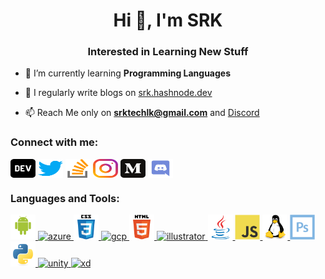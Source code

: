 
<h1 align="center">Hi 👋, I'm SRK</h1>
<h3 align="center">Interested in Learning New Stuff</h3>

- 🌱 I’m currently learning **Programming Languages**

- 📝 I regularly write blogs on <a href="https://srk.hashnode.dev"> srk.hashnode.dev </a>

- 📫 Reach Me only on **srktechlk@gmail.com** and <a href="https://discord.com/users/744212203682398278"> Discord </a>


<h3 align="left">Connect with me:</h3>
<p align="left">
<a href="https://dev.to/srk" target="blank"><img align="center" src="https://github.com/srk-dev/srk-dev/blob/main/Images/dev_to.svg" alt="srk" height="30" width="40" /></a>
  <a href="https://twitter.com/srktec" target="blank"><img align="center" src="https://github.com/srk-dev/srk-dev/blob/main/Images/twitter_logo.svg" alt="srktec" height="30" width="40" /></a>
<a href="https://stackoverflow.com/users/16253874/srk" target="blank"><img align="center" src="https://github.com/srk-dev/srk-dev/blob/main/Images/stack-overflow.svg" alt="16253874/srk" height="30" width="40" /></a>
<a href="https://instagram.com/thefakesrk" target="blank"><img align="center" src="https://github.com/srk-dev/srk-dev/blob/main/Images/instagram.svg" alt="thefakesrk" height="30" width="40" /></a>
<a href="https://medium.com/@srktech" target="blank"><img align="center" src="https://github.com/srk-dev/srk-dev/blob/main/Images/medium.svg" alt="@srktech" height="30" width="40" /></a>
<a href="https://discord.com/users/744212203682398278" target="blank"><img align="center" src="https://github.com/srk-dev/srk-dev/blob/main/Images/discord.svg" alt="744212203682398278 - SRK#6116 " height="30" width="40" /></a>
 
</p>

<h3 align="left">Languages and Tools:</h3>
<p align="left"> <a href="https://developer.android.com" target="_blank"> <img src="https://raw.githubusercontent.com/devicons/devicon/master/icons/android/android-original-wordmark.svg" alt="android" width="40" height="40"/> </a> <a href="https://azure.microsoft.com/en-in/" target="_blank"> <img src="https://www.vectorlogo.zone/logos/microsoft_azure/microsoft_azure-icon.svg" alt="azure" width="40" height="40"/> </a> <a href="https://www.w3schools.com/css/" target="_blank"> <img src="https://raw.githubusercontent.com/devicons/devicon/master/icons/css3/css3-original-wordmark.svg" alt="css3" width="40" height="40"/> </a> <a href="https://cloud.google.com" target="_blank"> <img src="https://www.vectorlogo.zone/logos/google_cloud/google_cloud-icon.svg" alt="gcp" width="40" height="40"/> </a> <a href="https://www.w3.org/html/" target="_blank"> <img src="https://raw.githubusercontent.com/devicons/devicon/master/icons/html5/html5-original-wordmark.svg" alt="html5" width="40" height="40"/> </a> <a href="https://www.adobe.com/in/products/illustrator.html" target="_blank"> <img src="https://www.vectorlogo.zone/logos/adobe_illustrator/adobe_illustrator-icon.svg" alt="illustrator" width="40" height="40"/> </a> <a href="https://www.java.com" target="_blank"> <img src="https://raw.githubusercontent.com/devicons/devicon/master/icons/java/java-original.svg" alt="java" width="40" height="40"/> </a> <a href="https://developer.mozilla.org/en-US/docs/Web/JavaScript" target="_blank"> <img src="https://raw.githubusercontent.com/devicons/devicon/master/icons/javascript/javascript-original.svg" alt="javascript" width="40" height="40"/> </a> <a href="https://www.linux.org/" target="_blank"> <img src="https://raw.githubusercontent.com/devicons/devicon/master/icons/linux/linux-original.svg" alt="linux" width="40" height="40"/> </a> <a href="https://www.photoshop.com/en" target="_blank"> <img src="https://raw.githubusercontent.com/devicons/devicon/master/icons/photoshop/photoshop-line.svg" alt="photoshop" width="40" height="40"/> </a> <a href="https://www.python.org" target="_blank"> <img src="https://raw.githubusercontent.com/devicons/devicon/master/icons/python/python-original.svg" alt="python" width="40" height="40"/> </a> <a href="https://unity.com/" target="_blank"> <img src="https://www.vectorlogo.zone/logos/unity3d/unity3d-icon.svg" alt="unity" width="40" height="40"/> </a> <a href="https://www.adobe.com/products/xd.html" target="_blank"> <img src="https://cdn.worldvectorlogo.com/logos/adobe-xd.svg" alt="xd" width="40" height="40"/> </a> </p>

<!---
srk-dev/srk-dev is a ✨ special ✨ repository because its `README.md` (this file) appears on your GitHub profile.
You can click the Preview link to take a look at your changes.
--->
